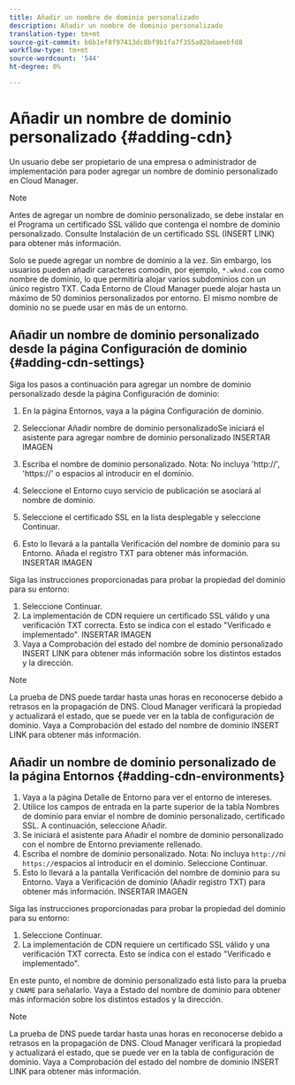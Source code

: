 ```yaml
---
title: Añadir un nombre de dominio personalizado
description: Añadir un nombre de dominio personalizado
translation-type: tm+mt
source-git-commit: b6b1ef8f97413dc8bf9b1fa7f355a02bdaeebfd8
workflow-type: tm+mt
source-wordcount: '544'
ht-degree: 0%

---
```



# Añadir un nombre de dominio personalizado {#adding-cdn}

Un usuario debe ser propietario de una empresa o administrador de implementación para poder agregar un nombre de dominio personalizado en Cloud Manager.

>[!NOTE]
>Antes de agregar un nombre de dominio personalizado, se debe instalar en el Programa un certificado SSL válido que contenga el nombre de dominio personalizado. Consulte Instalación de un certificado SSL (INSERT LINK) para obtener más información.

Solo se puede agregar un nombre de dominio a la vez. Sin embargo, los usuarios pueden añadir caracteres comodín, por ejemplo, `*.wknd.com` como nombre de dominio, lo que permitiría alojar varios subdominios con un único registro TXT.
Cada Entorno de Cloud Manager puede alojar hasta un máximo de 50 dominios personalizados por entorno.
El mismo nombre de dominio no se puede usar en más de un entorno.

## Añadir un nombre de dominio personalizado desde la página Configuración de dominio {#adding-cdn-settings}

Siga los pasos a continuación para agregar un nombre de dominio personalizado desde la página Configuración de dominio:

1. En la página Entornos, vaya a la página Configuración de dominio.

1. Seleccionar Añadir nombre de dominio personalizadoSe iniciará el asistente para agregar nombre de dominio personalizado INSERTAR IMAGEN

1. Escriba el nombre de dominio personalizado. Nota: No incluya &#39;http://&#39;, &#39;https://&#39; o espacios al introducir en el dominio.

1. Seleccione el Entorno cuyo servicio de publicación se asociará al nombre de dominio.

1. Seleccione el certificado SSL en la lista desplegable y seleccione Continuar.

1. Esto lo llevará a la pantalla Verificación del nombre de dominio para su Entorno. Añada el registro TXT para obtener más información. INSERTAR IMAGEN

Siga las instrucciones proporcionadas para probar la propiedad del dominio para su entorno:

1. Seleccione Continuar.
1. La implementación de CDN requiere un certificado SSL válido y una verificación TXT correcta. Esto se indica con el estado &quot;Verificado e implementado&quot;.  INSERTAR IMAGEN
1. Vaya a Comprobación del estado del nombre de dominio personalizado INSERT LINK para obtener más información sobre los distintos estados y la dirección.

>[!NOTE]
>La prueba de DNS puede tardar hasta unas horas en reconocerse debido a retrasos en la propagación de DNS. Cloud Manager verificará la propiedad y actualizará el estado, que se puede ver en la tabla de configuración de dominio. Vaya a Comprobación del estado del nombre de dominio INSERT LINK para obtener más información.

## Añadir un nombre de dominio personalizado de la página Entornos {#adding-cdn-environments}

1. Vaya a la página Detalle de Entorno para ver el entorno de intereses.
1. Utilice los campos de entrada en la parte superior de la tabla Nombres de dominio para enviar el nombre de dominio personalizado, certificado SSL. A continuación, seleccione Añadir.
1. Se iniciará el asistente para Añadir el nombre de dominio personalizado con el nombre de Entorno previamente rellenado.
1. Escriba el nombre de dominio personalizado. Nota: No incluya `http://`ni `https://`espacios al introducir en el dominio. Seleccione Continuar.
1. Esto lo llevará a la pantalla Verificación del nombre de dominio para su Entorno. Vaya a Verificación de dominio (Añadir registro TXT) para obtener más información. INSERTAR IMAGEN

Siga las instrucciones proporcionadas para probar la propiedad del dominio para su entorno:

1. Seleccione Continuar.
1. La implementación de CDN requiere un certificado SSL válido y una verificación TXT correcta. Esto se indica con el estado &quot;Verificado e implementado&quot;.

En este punto, el nombre de dominio personalizado está listo para la prueba y `CNAME` para señalarlo. Vaya a Estado del nombre de dominio para obtener más información sobre los distintos estados y la dirección.

>[!NOTE]
>La prueba de DNS puede tardar hasta unas horas en reconocerse debido a retrasos en la propagación de DNS. Cloud Manager verificará la propiedad y actualizará el estado, que se puede ver en la tabla de configuración de dominio. Vaya a Comprobación del estado del nombre de dominio INSERT LINK para obtener más información.
